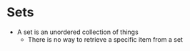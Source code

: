 # Sets

- A set is an unordered collection of things
	- There is no way to retrieve a specific item from a set